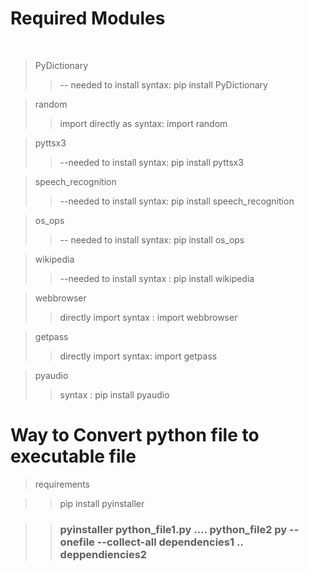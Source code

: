 
# Required Modules
<br> 

>PyDictionary
>> -- needed to install syntax: pip install PyDictionary

>random
>>import directly as syntax: import random

>pyttsx3
>>--needed to install syntax: pip install pyttsx3 

>speech_recognition
>>--needed to install syntax: pip install speech_recognition

>os_ops
>>-- needed to install syntax: pip install os_ops

>wikipedia
>> --needed to install syntax : pip install wikipedia

>webbrowser
>>directly import syntax : import webbrowser

>getpass
>> directly import syntax: import getpass

>pyaudio
>> syntax : pip install pyaudio



# Way to Convert python file to executable file 
> requirements

>> pip install pyinstaller

>> ### pyinstaller python_file1.py .... python_file2 py  --onefile --collect-all  dependencies1 .. deppendiencies2 

